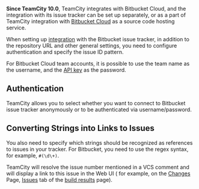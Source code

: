[//]: # (title: Bitbucket Cloud)
[//]: # (auxiliary-id: Bitbucket Cloud)


__Since TeamCity 10.0__, TeamCity integrates with Bitbucket Cloud, and the integration with its issue tracker can be set up separately, or as a part of TeamCity integration with [Bitbucket Cloud](integrating-teamcity-with-vcs-hosting-services.md) as a source code hosting service.

When setting up [integration](integrating-teamcity-with-issue-tracker.md#Enabling+Issue+Tracker+Integration) with the Bitbucket issue tracker, in addition to the repository URL and other general settings, you need to configure authentication and specify the issue ID pattern.

<tip>

For Bitbucket Cloud team accounts, it is possible to use the team name as the username, and the [API key](https://developer.atlassian.com/bitbucket/api/2/reference/meta/authentication#api-key) as the password.
</tip>

## Authentication

TeamCity allows you to select whether you want to connect to Bitbucket  issue tracker anonymously or to be authenticated via username/password.

## Converting Strings into Links to Issues

You also need to specify which strings should be recognized as references to issues in your tracker. For Bitbucket, you need to use the regex syntax, for example, `#(\d\+)`.  

TeamCity will resolve the issue number mentioned in a VCS comment  and will display a link to this issue in the Web UI ( for example, on the [Changes](working-with-build-results.md#Changes) Page, [Issues](working-with-build-results.md#Related+Issues) tab of the [build results](working-with-build-results.md) page).

